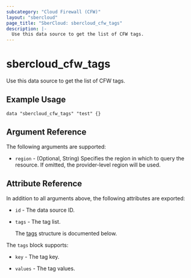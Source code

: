 ```yaml
---
subcategory: "Cloud Firewall (CFW)"
layout: "sbercloud"
page_title: "SberCloud: sbercloud_cfw_tags"
description: |-
  Use this data source to get the list of CFW tags.
---
```


# sbercloud_cfw_tags

Use this data source to get the list of CFW tags.

## Example Usage

```hcl
data "sbercloud_cfw_tags" "test" {}
```

## Argument Reference

The following arguments are supported:

* `region` - (Optional, String) Specifies the region in which to query the resource.
  If omitted, the provider-level region will be used.

## Attribute Reference

In addition to all arguments above, the following attributes are exported:

* `id` - The data source ID.

* `tags` - The tag list.

  The [tags](#tags_struct) structure is documented below.

<a name="tags_struct"></a>
The `tags` block supports:

* `key` - The tag key.

* `values` - The tag values.

